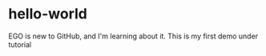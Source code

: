 # hello-world
EGO is new to GitHub, and I'm learning about it. This is my first demo under tutorial
